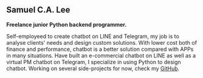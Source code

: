 Samuel C.A. Lee
---

**Freelance junior Python backend programmer.**

Self-employeed to create chatbot on LINE and Telegram, my job is to analyse clients' needs and design custom solutions. With lower cost both of finance and performance, chatbot is a better solution compared with APPs in many situations. Have built an e-commercial chatbot on LINE as well as a virtual PM chatbot on Telegram, I specialize in using Python to design chatbot. Working on several side-projects for now, check my [GitHub](https://github.com/ca-lee).